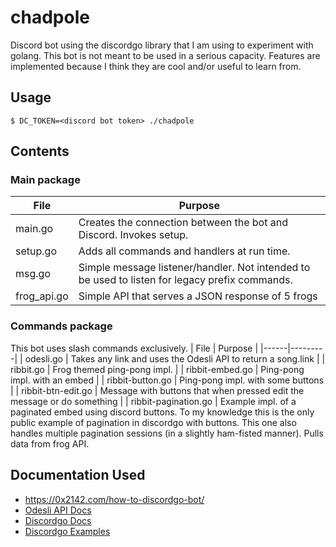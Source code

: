 # chadpole

Discord bot using the discordgo library that I am using to experiment with golang. This bot is not meant to be used in a serious capacity. Features are implemented because I think they are cool and/or useful to learn from.

## Usage

```
$ DC_TOKEN=<discord bot token> ./chadpole
```

## Contents

### Main package
| File | Purpose |
|------|---------|
| main.go | Creates the connection between the bot and Discord. Invokes setup. |
| setup.go | Adds all commands and handlers at run time. |
| msg.go | Simple message listener/handler. Not intended to be used to listen for legacy prefix commands. |
| frog_api.go | Simple API that serves a JSON response of 5 frogs |

### Commands package
This bot uses slash commands exclusively.
| File | Purpose |
|------|---------|
| odesli.go | Takes any link and uses the Odesli API to return a song.link |
| ribbit.go | Frog themed ping-pong impl. |
| ribbit-embed.go | Ping-pong impl. with an embed |
| ribbit-button.go | Ping-pong impl. with some buttons |
| ribbit-btn-edit.go | Message with buttons that when pressed edit the message or do something |
| ribbit-pagination.go | Example impl. of a paginated embed using discord buttons. To my knowledge this is the only public example of pagination in discordgo with buttons. This one also handles multiple pagination sessions (in a slightly ham-fisted manner). Pulls data from frog API.

## Documentation Used
- https://0x2142.com/how-to-discordgo-bot/
- [Odesli API Docs](https://linktree.notion.site/API-d0ebe08a5e304a55928405eb682f6741)
- [Discordgo Docs](https://pkg.go.dev/github.com/bwmarrin/discordgo)
- [Discordgo Examples](https://github.com/bwmarrin/discordgo/tree/master/examples)